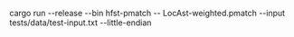 cargo run --release --bin hfst-pmatch -- LocAst-weighted.pmatch --input tests/data/test-input.txt --little-endian
